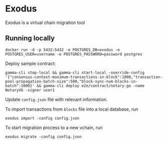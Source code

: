 # Exodus

Exodus is a virtual chain migration tool

## Running locally

```
docker run -d -p 5432:5432 -e POSTGRES_DB=exodus -e POSTGRES_USER=username -e POSTGRES_PASSWORD=password postgres
```

Deploy sample contract:

```
gamma-cli stop-local && gamma-cli start-local -override-config '{"consensus-context-maximum-transactions-in-block":1000,"transaction-pool-propagation-batch-size":500,"block-sync-num-blocks-in-batch":1000}' && gamma-cli deploy e2e/contract/notary.go -name NotaryV6 -signer user1
```

Update `config.json` file with relevant information.

To import transactions from `blocks` file into a local database, run

```
exodus import -config config.json
```

To start migration process to a new vchain, run

```
exodus migrate -config config.json
```
